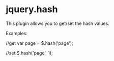 jquery.hash
===========

This plugin allows you to get/set the hash values.

Examples:

//get
var page = $.hash('page');

//set
$.hash('page', 1);